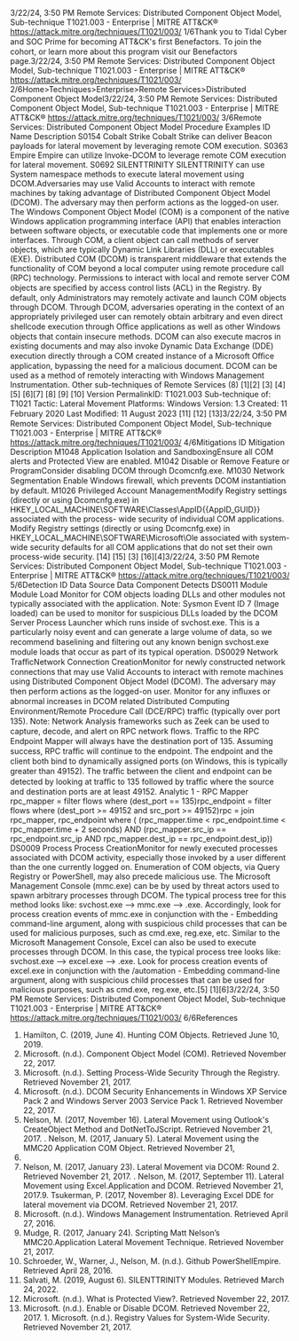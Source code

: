 3/22/24, 3:50 PM Remote Services: Distributed Component Object Model, Sub-technique T1021.003 - Enterprise | MITRE ATT&CK®
https://attack.mitre.org/techniques/T1021/003/ 1/6Thank you to Tidal Cyber and SOC Prime for becoming ATT&CK's ﬁrst Benefactors. To join the cohort, or learn more about this program visit our
Benefactors page.3/22/24, 3:50 PM Remote Services: Distributed Component Object Model, Sub-technique T1021.003 - Enterprise | MITRE ATT&CK®
https://attack.mitre.org/techniques/T1021/003/ 2/6Home>Techniques>Enterprise>Remote Services>Distributed Component Object Model3/22/24, 3:50 PM Remote Services: Distributed Component Object Model, Sub-technique T1021.003 - Enterprise | MITRE ATT&CK®
https://attack.mitre.org/techniques/T1021/003/ 3/6Remote Services: Distributed Component Object Model
Procedure Examples
ID Name Description
S0154 Cobalt Strike Cobalt Strike can deliver Beacon payloads for lateral movement by leveraging remote COM execution.
S0363 Empire Empire can utilize Invoke-DCOM to leverage remote COM execution for lateral movement.
S0692 SILENTTRINITY SILENTTRINITY can use System namespace methods to execute lateral movement using DCOM.Adversaries may use Valid Accounts to interact with remote machines by taking advantage of Distributed Component Object Model (DCOM).
The adversary may then perform actions as the logged-on user.
The Windows Component Object Model (COM) is a component of the native Windows application programming interface (API) that enables
interaction between software objects, or executable code that implements one or more interfaces. Through COM, a client object can call
methods of server objects, which are typically Dynamic Link Libraries (DLL) or executables (EXE). Distributed COM (DCOM) is transparent
middleware that extends the functionality of COM beyond a local computer using remote procedure call (RPC) technology.
Permissions to interact with local and remote server COM objects are speciﬁed by access control lists (ACL) in the Registry. By default, only
Administrators may remotely activate and launch COM objects through DCOM.
Through DCOM, adversaries operating in the context of an appropriately privileged user can remotely obtain arbitrary and even direct
shellcode execution through Oﬃce applications as well as other Windows objects that contain insecure methods. DCOM can also
execute macros in existing documents and may also invoke Dynamic Data Exchange (DDE) execution directly through a COM created
instance of a Microsoft Oﬃce application, bypassing the need for a malicious document. DCOM can be used as a method of remotely
interacting with Windows Management Instrumentation. Other sub-techniques of Remote Services (8)
[1][2]
[3]
[4]
[5] [6][7]
[8]
[9]
[10]
Version PermalinkID: T1021.003
Sub-technique of:  T1021
 
Tactic: Lateral Movement
 
Platforms: Windows
Version: 1.3
Created: 11 February 2020
Last Modiﬁed: 11 August 2023
[11]
[12]
[13]3/22/24, 3:50 PM Remote Services: Distributed Component Object Model, Sub-technique T1021.003 - Enterprise | MITRE ATT&CK®
https://attack.mitre.org/techniques/T1021/003/ 4/6Mitigations
ID Mitigation Description
M1048 Application Isolation
and SandboxingEnsure all COM alerts and Protected View are enabled.
M1042 Disable or Remove
Feature or ProgramConsider disabling DCOM through Dcomcnfg.exe.
M1030 Network Segmentation Enable Windows ﬁrewall, which prevents DCOM instantiation by default.
M1026 Privileged Account
ManagementModify Registry settings (directly or using Dcomcnfg.exe) in
HKEY\_LOCAL\_MACHINE\SOFTWARE\Classes\AppID\{{AppID\_GUID}} associated with the process-
wide security of individual COM applications.
Modify Registry settings (directly or using Dcomcnfg.exe) in
HKEY\_LOCAL\_MACHINE\SOFTWARE\Microsoft\Ole associated with system-wide security defaults
for all COM applications that do not set their own process-wide security. [14]
[15]
[3]
[16][4]3/22/24, 3:50 PM Remote Services: Distributed Component Object Model, Sub-technique T1021.003 - Enterprise | MITRE ATT&CK®
https://attack.mitre.org/techniques/T1021/003/ 5/6Detection
ID Data Source Data Component Detects
DS0011 Module Module Load Monitor for COM objects loading DLLs and other modules not typically associated with
the application.
Note: Sysmon Event ID 7 (Image loaded) can be used to monitor for suspicious DLLs
loaded by the DCOM Server Process Launcher which runs inside of svchost.exe. This is
a particularly noisy event and can generate a large volume of data, so we recommend
baselining and ﬁltering out any known benign svchost.exe module loads that occur as
part of its typical operation.
DS0029 Network TraﬃcNetwork
Connection
CreationMonitor for newly constructed network connections that may use Valid Accounts to
interact with remote machines using Distributed Component Object Model (DCOM). The
adversary may then perform actions as the logged-on user. Monitor for any inﬂuxes or
abnormal increases in DCOM related Distributed Computing Environment/Remote
Procedure Call (DCE/RPC) traﬃc (typically over port 135).
Note: Network Analysis frameworks such as Zeek can be used to capture, decode, and
alert on RPC network ﬂows. Traﬃc to the RPC Endpoint Mapper will always have the
destination port of 135. Assuming success, RPC traﬃc will continue to the endpoint. The
endpoint and the client both bind to dynamically assigned ports (on Windows, this is
typically greater than 49152). The traﬃc between the client and endpoint can be
detected by looking at traﬃc to 135 followed by traﬃc where the source and destination
ports are at least 49152.
Analytic 1 - RPC Mapper
rpc\_mapper = filter flows where (dest\_port == 135)rpc\_endpoint = filter
flows where (dest\_port >= 49152 and src\_port >= 49152)rpc = join
rpc\_mapper, rpc\_endpoint where ( (rpc\_mapper.time < rpc\_endpoint.time <
rpc\_mapper.time + 2 seconds) AND (rpc\_mapper.src\_ip == rpc\_endpoint.src\_ip
AND rpc\_mapper.dest\_ip == rpc\_endpoint.dest\_ip))
DS0009 Process Process
CreationMonitor for newly executed processes associated with DCOM activity, especially those
invoked by a user different than the one currently logged on. Enumeration of COM
objects, via Query Registry or PowerShell, may also precede malicious use.
The Microsoft Management Console (mmc.exe) can be by used by threat actors used to
spawn arbitrary processes through DCOM. The typical process tree for this method looks
like: svchost.exe —> mmc.exe —> .exe.
Accordingly, look for process creation events of mmc.exe in conjunction with the -
Embedding command-line argument, along with suspicious child processes that can be
used for malicious purposes, such as cmd.exe, reg.exe, etc.
Similar to the Microsoft Management Console, Excel can also be used to execute
processes through DCOM. In this case, the typical process tree looks like: svchost.exe —>
excel.exe —> .exe.
Look for process creation events of excel.exe in conjunction with the /automation -
Embedding command-line argument, along with suspicious child processes that can be
used for malicious purposes, such as cmd.exe, reg.exe, etc.[5]
[1][6]3/22/24, 3:50 PM Remote Services: Distributed Component Object Model, Sub-technique T1021.003 - Enterprise | MITRE ATT&CK®
https://attack.mitre.org/techniques/T1021/003/ 6/6References
1. Hamilton, C. (2019, June 4). Hunting COM Objects. Retrieved
June 10, 2019.
2. Microsoft. (n.d.). Component Object Model (COM). Retrieved
November 22, 2017.
3. Microsoft. (n.d.). Setting Process-Wide Security Through the
Registry. Retrieved November 21, 2017.
4. Microsoft. (n.d.). DCOM Security Enhancements in Windows
XP Service Pack 2 and Windows Server 2003 Service Pack 1.
Retrieved November 22, 2017.
5. Nelson, M. (2017, November 16). Lateral Movement using
Outlook's CreateObject Method and DotNetToJScript.
Retrieved November 21, 2017.
 . Nelson, M. (2017, January 5). Lateral Movement using the
MMC20 Application COM Object. Retrieved November 21,
2017.
7. Nelson, M. (2017, January 23). Lateral Movement via DCOM:
Round 2. Retrieved November 21, 2017.
 . Nelson, M. (2017, September 11). Lateral Movement using
Excel.Application and DCOM. Retrieved November 21, 2017.9. Tsukerman, P. (2017, November 8). Leveraging Excel DDE for
lateral movement via DCOM. Retrieved November 21, 2017.
10. Microsoft. (n.d.). Windows Management Instrumentation.
Retrieved April 27, 2016.
11. Mudge, R. (2017, January 24). Scripting Matt Nelson’s
MMC20.Application Lateral Movement Technique. Retrieved
November 21, 2017.
12. Schroeder, W., Warner, J., Nelson, M. (n.d.). Github
PowerShellEmpire. Retrieved April 28, 2016.
13. Salvati, M. (2019, August 6). SILENTTRINITY Modules.
Retrieved March 24, 2022.
14. Microsoft. (n.d.). What is Protected View?. Retrieved
November 22, 2017.
15. Microsoft. (n.d.). Enable or Disable DCOM. Retrieved
November 22, 2017.
1 . Microsoft. (n.d.). Registry Values for System-Wide Security.
Retrieved November 21, 2017.